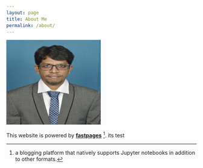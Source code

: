 ```yaml
---
layout: page
title: About Me
permalink: /about/
---
```


<!-- ![]({{site.baseurl}}/images/DurgaKumar.JPG "https://github.com/mldurga/easydl") {:height="200px" width="100px"} -->
<img src="https://raw.githubusercontent.com/mldurga/easydl/master/images/DurgaKumar.JPG" width="250" height="225">



This website is powered by **[fastpages](https://github.com/fastai/fastpages)** [^1].
its test



[^1]:a blogging platform that natively supports Jupyter notebooks in addition to other formats.
